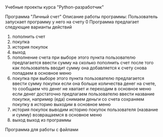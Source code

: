 Учебные проекты курса "Python-разработчик"
 
Программа "Личный счет"
Описание работы программы:
Пользователь запускает программу у него на счету 0
Программа предлагает следующие варианты действий
1. пополнить счет
2. покупка
3. история покупок
4. выход
1. пополнение счета
при выборе этого пункта пользователю предлагается ввести сумму на сколько пополнить счет
после того как пользователь вводит сумму она добавляется к счету
снова попадаем в основное меню
2. покупка
при выборе этого пункта пользователю предлагается ввести сумму покупки
если она больше количества денег на счете, то сообщаем что денег не хватает и переходим в основное меню
если денег достаточно предлагаем пользователю ввести название покупки, например (еда)
снимаем деньги со счета
сохраняем покупку в историю
выходим в основное меню
3. история покупок
выводим историю покупок пользователя (название и сумму)
возвращаемся в основное меню
4. выход
выход из программы

Программа для работы с файлами
